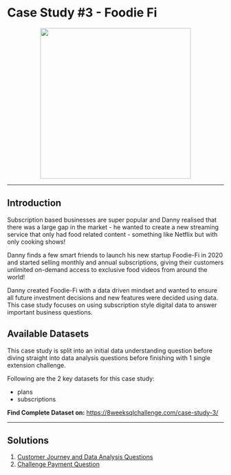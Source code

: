 # Case Study #3 - Foodie Fi
<p align="center">
<img src="https://8weeksqlchallenge.com/images/case-study-designs/3.png" width=350px height=350px> 
</p>

---
## Introduction
Subscription based businesses are super popular and Danny realised that there was a large gap in the market - he wanted to create a new streaming service that only had food related content - something like Netflix but with only cooking shows!

Danny finds a few smart friends to launch his new startup Foodie-Fi in 2020 and started selling monthly and annual subscriptions, giving their customers unlimited on-demand access to exclusive food videos from around the world!

Danny created Foodie-Fi with a data driven mindset and wanted to ensure all future investment decisions and new features were decided using data. This case study focuses on using subscription style digital data to answer important business questions.

## Available Datasets
This case study is split into an initial data understanding question before diving straight into data analysis questions before finishing with 1 single extension challenge.

Following are the 2 key datasets for this case study:

- plans
- subscriptions

__Find Complete Dataset on:__
https://8weeksqlchallenge.com/case-study-3/

---
## Solutions
1. <a href="https://github.com/arnavbangaria/data-analytics-projects/blob/agileanalyst/SQL%20Projects/Case%20Study%203%20-%20Foodie%20Fi/A.%20Data%20Analysis.md"> Customer Journey and Data Analysis Questions </a>
2. <a href="https://github.com/arnavbangaria/data-analytics-projects/blob/agileanalyst/SQL%20Projects/Case%20Study%203%20-%20Foodie%20Fi/B.%20Challenge%20Payment%20Question.md"> Challenge Payment Question </a>
